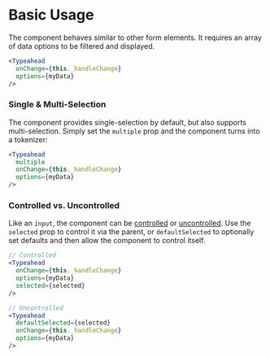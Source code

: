 # Basic Usage
The component behaves similar to other form elements. It requires an array of data options to be filtered and displayed.
```jsx
<Typeahead
  onChange={this._handleChange}
  options={myData}
/>
```

### Single & Multi-Selection
The component provides single-selection by default, but also supports multi-selection. Simply set the `multiple` prop and the component turns into a tokenizer:

```jsx
<Typeahead
  multiple
  onChange={this._handleChange}
  options={myData}
/>
```

### Controlled vs. Uncontrolled
Like an `input`, the component can be [controlled](https://facebook.github.io/react/docs/forms.html#controlled-components) or [uncontrolled](https://facebook.github.io/react/docs/forms.html#uncontrolled-components). Use the `selected` prop to control it via the parent, or `defaultSelected` to optionally set defaults and then allow the component to control itself.

```jsx
// Controlled
<Typeahead
  onChange={this._handleChange}
  options={myData}
  selected={selected}
/>

// Uncontrolled
<Typeahead
  defaultSelected={selected}
  onChange={this._handleChange}
  options={myData}
/>
```
